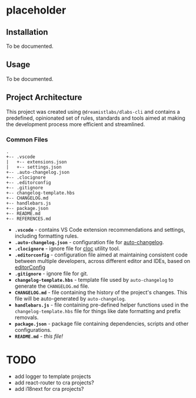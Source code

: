 # placeholder

## Installation

To be documented.

## Usage

To be documented.

## Project Architecture

This project was created using `@dreamistlabs/dlabs-cli` and contains a predefined, opinionated set of rules, standards and tools aimed at making the development process more efficient and streamlined.

### Common Files

```
.
+-- .vscode
|   +-- extensions.json
|   +-- settings.json
+-- .auto-changelog.json
+-- .clocignore
+-- .editorconfig
+-- .gitignore
+-- changelog-template.hbs
+-- CHANGELOG.md
+-- handlebars.js
+-- package.json
+-- README.md
+-- REFERENCES.md
```

- **`.vscode`** - contains VS Code extension recommendations and settings, including formatting rules.
- **`.auto-changelog.json`** - configuration file for [auto-changelog](https://www.npmjs.com/package/auto-changelog).
- **`.clocignore`** - ignore file for [cloc](https://www.npmjs.com/package/cloc) utility tool.
- **`.editorconfig`** - configuration file aimed at maintaining consistent code between multiple developers, across different editor and IDEs, based on [editorConfig](https://editorconfig.org/)
- **`.gitignore`** - ignore file for git.
- **`changelog-template.hbs`** - template file used by `auto-changelog` to generate the `CHANGELOG.md` file.
- **`CHANGELOG.md`** - file containing the history of the project's changes. This file will be auto-generated by `auto-changelog`.
- **`handlebars.js`** - file containing pre-defined helper functions used in the `changelog-template.hbs` file for things like date formatting and prefix removals.
- **`package.json`** - package file containing dependencies, scripts and other configurations.
- **`README.md`** - _this file!_

# TODO
 - add logger to template projects
 - add react-router to cra projects?
 - add i18next for cra projects?